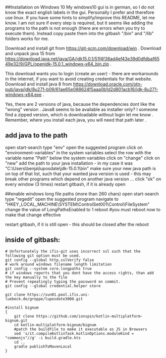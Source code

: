 ##Installation on Windows 10
My windows10 gui is in german, so I do not know the exact english labels in the gui.
Personally I prefer and therefore use linux.
If you have some hints to simplify/improve this README, let me know.
I am not sure if every step is required, but it seems like adding the programs to the path is not enough (there are errors when you try to execute them).
Instead copy paste them into the gitbash "/bin" and "/lib" folders works for me.

Download and install git from https://git-scm.com/download/win .
Download and unpack java 15 from https://download.java.net/java/GA/jdk15.0.1/51f4f36ad4ef43e39d0dfdbaf6549e32/9/GPL/openjdk-15.0.1_windows-x64_bin.zip .

This download wants you to login (create an user) - there are workarounds in the internet, if you want to avoid creating credentials for that website.
Download and install java 8 from https://download.oracle.com/otn-pub/java/jdk/8u271-b09/61ae65e088624f5aaa0b1d2d801acb16/jdk-8u271-windows-x64.exe .

Yes, there are 2 versions of java, because the dependencies dont like the "wrong" version .
Java8 seems to be available as installer only? I someone find a zipped version, which is downloadable without login let me know .
Remember, where you install each java, you will need that path later .

## add java to the path

open start-search
type "env"
open the suggested program
click on "environment-variables"
in the system variables select the row with the variable name "Path"
below the system variables click on "change"
click on "new"
add the path to your java installation - in my case it was "C:\Users\benja\luposdate\jdk-15.0.1\bin"
make sure your new java path is on top of that list, such that your wanted java version is used - this may break other programs which depend on another java version ...
click "ok" on every window (3 times)
restart gitbash, if it is already open

##enable windows long file paths (more than 260 chars)
open start-search
type "regedit"
open the suggested program
navigate to "HKEY_LOCAL_MACHINE\SYSTEM\ControlSet001\Control\FileSystem"
change the value of LongPathsEnabled to 1
reboot
#you must reboot now to make that change effective


restart gitbash, if it is still open - this should be closed after the reboot

## inside of gitbash:

```gitbash
# Unfortunately the ifis-git uses incorrect ssl such that the following git option must be used.
git config --global http.sslVerify false
# work around windows filename length limitation
git config --system core.longpaths true
# if windows reports that you dont have the access rights, than add the key manually to the file
# Prevent repeatingly typing the password on commit.
git config --global credential.helper store

git clone https://sun01.pool.ifis.uni-luebeck.de/groppe/luposdate3000.git

#install bignum
{ 
    git clone https://github.com/ionspin/kotlin-multiplatform-bignum.git
    cd kotlin-multiplatform-bignum/bignum
    #patch the buildfile to make it executable as JS in Browsers
    sed 's/it.compileKotlinTask.kotlinOptions.moduleKind = "commonjs"//g' -i build.gradle.kts
    cd ..
    gradle publishToMavenLocal
}
```
